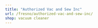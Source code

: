 ```yaml
---
title: "Authorized Vac and Sew Inc"
url: /fresno/authorized-vac-and-sew-inc/
shop: vacuum cleaner
---
```

